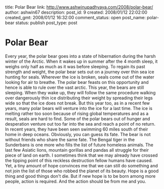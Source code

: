 title: Polar Bear
link: http://www.ashwinupadhyaya.com/2008/polar-bear/
author: ashwin67
description: 
post_id: 9
created: 2008/01/12 22:02:00
created_gmt: 2008/01/12 16:32:00
comment_status: open
post_name: polar-bear
status: publish
post_type: post

# Polar Bear

Every year, the polar bear goes into a state of hibernation during the harsh winter of the Arctic. When it wakes up in summer after the 4 month sleep, it weighs only half as much as it was before sleeping. To regain its past strength and weight, the polar bear sets out on a journey over thin sea ice hunting for seals. Wherever the ice is broken, seals come out of the water looking for air to breathe. The polar bear feasts on this opportunity and hence is able to rule over the vast arctic. This year, the bears are still sleeping. When they wake up, they will follow the same procedure walking over dangerously thin ice distributing their weight by spreading their legs wide so that the ice does not break. But this year too, as in a recent few years, many polar bears will venture into the ice for a last time. The ice is melting rather too soon because of rising global temperatures and as a result, seals are hard to find. Some of the polar bears out of hunger and desperation venture out too far into the sea and reach a point of no return. In recent years, they have been seen swimming 60 miles south of their home in deep oceans. Obviously, you can guess its fate. The bear is not without friends who share the same fate. The Bengal tiger in the Sunderbans is one more who fills the list of future homeless animals. The last few Asiatic lions, mountain gorillas and pandas all struggle for their piece of land on earth. I sometimes think that we may already have crossed the tipping point of this reckless destruction fellow humans have caused. Yet, a tiny amount of hope convinces me that we can still do something and not join the list of those who robbed the planet of its beauty. Hope is a good thing and good things don't die. But if new hope is to be born among more people, action is required. And the action should be from me and you.
